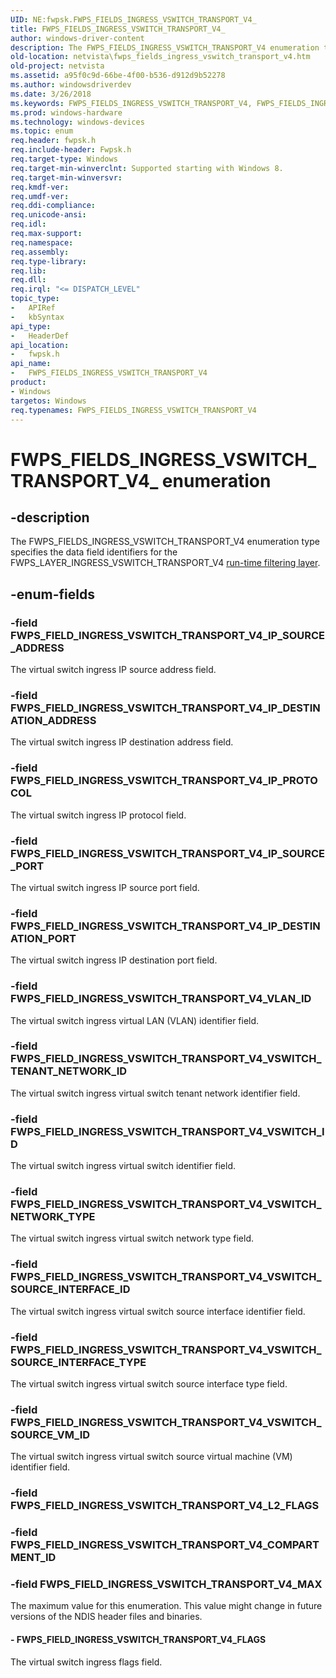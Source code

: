```yaml
---
UID: NE:fwpsk.FWPS_FIELDS_INGRESS_VSWITCH_TRANSPORT_V4_
title: FWPS_FIELDS_INGRESS_VSWITCH_TRANSPORT_V4_
author: windows-driver-content
description: The FWPS_FIELDS_INGRESS_VSWITCH_TRANSPORT_V4 enumeration type specifies the data field identifiers for the FWPS_LAYER_INGRESS_VSWITCH_TRANSPORT_V4 run-time filtering layer.
old-location: netvista\fwps_fields_ingress_vswitch_transport_v4.htm
old-project: netvista
ms.assetid: a95f0c9d-66be-4f00-b536-d912d9b52278
ms.author: windowsdriverdev
ms.date: 3/26/2018
ms.keywords: FWPS_FIELDS_INGRESS_VSWITCH_TRANSPORT_V4, FWPS_FIELDS_INGRESS_VSWITCH_TRANSPORT_V4 enumeration [Network Drivers Starting with Windows Vista], FWPS_FIELDS_INGRESS_VSWITCH_TRANSPORT_V4_, FWPS_FIELD_INGRESS_VSWITCH_TRANSPORT_V4_FLAGS, FWPS_FIELD_INGRESS_VSWITCH_TRANSPORT_V4_IP_DESTINATION_ADDRESS, FWPS_FIELD_INGRESS_VSWITCH_TRANSPORT_V4_IP_DESTINATION_PORT, FWPS_FIELD_INGRESS_VSWITCH_TRANSPORT_V4_IP_PROTOCOL, FWPS_FIELD_INGRESS_VSWITCH_TRANSPORT_V4_IP_SOURCE_ADDRESS, FWPS_FIELD_INGRESS_VSWITCH_TRANSPORT_V4_IP_SOURCE_PORT, FWPS_FIELD_INGRESS_VSWITCH_TRANSPORT_V4_MAX, FWPS_FIELD_INGRESS_VSWITCH_TRANSPORT_V4_VLAN_ID, FWPS_FIELD_INGRESS_VSWITCH_TRANSPORT_V4_VSWITCH_ID, FWPS_FIELD_INGRESS_VSWITCH_TRANSPORT_V4_VSWITCH_NETWORK_TYPE, FWPS_FIELD_INGRESS_VSWITCH_TRANSPORT_V4_VSWITCH_SOURCE_INTERFACE_ID, FWPS_FIELD_INGRESS_VSWITCH_TRANSPORT_V4_VSWITCH_SOURCE_INTERFACE_TYPE, FWPS_FIELD_INGRESS_VSWITCH_TRANSPORT_V4_VSWITCH_SOURCE_VM_ID, FWPS_FIELD_INGRESS_VSWITCH_TRANSPORT_V4_VSWITCH_TENANT_NETWORK_ID, fwpsk/FWPS_FIELDS_INGRESS_VSWITCH_TRANSPORT_V4, fwpsk/FWPS_FIELD_INGRESS_VSWITCH_TRANSPORT_V4_FLAGS, fwpsk/FWPS_FIELD_INGRESS_VSWITCH_TRANSPORT_V4_IP_DESTINATION_ADDRESS, fwpsk/FWPS_FIELD_INGRESS_VSWITCH_TRANSPORT_V4_IP_DESTINATION_PORT, fwpsk/FWPS_FIELD_INGRESS_VSWITCH_TRANSPORT_V4_IP_PROTOCOL, fwpsk/FWPS_FIELD_INGRESS_VSWITCH_TRANSPORT_V4_IP_SOURCE_ADDRESS, fwpsk/FWPS_FIELD_INGRESS_VSWITCH_TRANSPORT_V4_IP_SOURCE_PORT, fwpsk/FWPS_FIELD_INGRESS_VSWITCH_TRANSPORT_V4_MAX, fwpsk/FWPS_FIELD_INGRESS_VSWITCH_TRANSPORT_V4_VLAN_ID, fwpsk/FWPS_FIELD_INGRESS_VSWITCH_TRANSPORT_V4_VSWITCH_ID, fwpsk/FWPS_FIELD_INGRESS_VSWITCH_TRANSPORT_V4_VSWITCH_NETWORK_TYPE, fwpsk/FWPS_FIELD_INGRESS_VSWITCH_TRANSPORT_V4_VSWITCH_SOURCE_INTERFACE_ID, fwpsk/FWPS_FIELD_INGRESS_VSWITCH_TRANSPORT_V4_VSWITCH_SOURCE_INTERFACE_TYPE, fwpsk/FWPS_FIELD_INGRESS_VSWITCH_TRANSPORT_V4_VSWITCH_SOURCE_VM_ID, fwpsk/FWPS_FIELD_INGRESS_VSWITCH_TRANSPORT_V4_VSWITCH_TENANT_NETWORK_ID, netvista.fwps_fields_ingress_vswitch_transport_v4
ms.prod: windows-hardware
ms.technology: windows-devices
ms.topic: enum
req.header: fwpsk.h
req.include-header: Fwpsk.h
req.target-type: Windows
req.target-min-winverclnt: Supported starting with Windows 8.
req.target-min-winversvr: 
req.kmdf-ver: 
req.umdf-ver: 
req.ddi-compliance: 
req.unicode-ansi: 
req.idl: 
req.max-support: 
req.namespace: 
req.assembly: 
req.type-library: 
req.lib: 
req.dll: 
req.irql: "<= DISPATCH_LEVEL"
topic_type:
-	APIRef
-	kbSyntax
api_type:
-	HeaderDef
api_location:
-	fwpsk.h
api_name:
-	FWPS_FIELDS_INGRESS_VSWITCH_TRANSPORT_V4
product:
- Windows
targetos: Windows
req.typenames: FWPS_FIELDS_INGRESS_VSWITCH_TRANSPORT_V4
---
```


# FWPS_FIELDS_INGRESS_VSWITCH_TRANSPORT_V4_ enumeration


## -description


The FWPS_FIELDS_INGRESS_VSWITCH_TRANSPORT_V4 enumeration type specifies the data field identifiers for the
  FWPS_LAYER_INGRESS_VSWITCH_TRANSPORT_V4 
  <a href="https://msdn.microsoft.com/en-us/library/windows/desktop/aa366492">run-time filtering layer</a>.


## -enum-fields




### -field FWPS_FIELD_INGRESS_VSWITCH_TRANSPORT_V4_IP_SOURCE_ADDRESS

The virtual switch ingress IP source address field.


### -field FWPS_FIELD_INGRESS_VSWITCH_TRANSPORT_V4_IP_DESTINATION_ADDRESS

The virtual switch ingress IP destination address field.


### -field FWPS_FIELD_INGRESS_VSWITCH_TRANSPORT_V4_IP_PROTOCOL

The virtual switch ingress IP protocol  field.


### -field FWPS_FIELD_INGRESS_VSWITCH_TRANSPORT_V4_IP_SOURCE_PORT

The virtual switch ingress IP source port field.


### -field FWPS_FIELD_INGRESS_VSWITCH_TRANSPORT_V4_IP_DESTINATION_PORT

The virtual switch ingress IP destination port  field.


### -field FWPS_FIELD_INGRESS_VSWITCH_TRANSPORT_V4_VLAN_ID

The virtual switch ingress virtual LAN (VLAN) identifier field.


### -field FWPS_FIELD_INGRESS_VSWITCH_TRANSPORT_V4_VSWITCH_TENANT_NETWORK_ID

The virtual switch ingress virtual switch tenant network identifier field.


### -field FWPS_FIELD_INGRESS_VSWITCH_TRANSPORT_V4_VSWITCH_ID

The virtual switch ingress virtual switch identifier field.   


### -field FWPS_FIELD_INGRESS_VSWITCH_TRANSPORT_V4_VSWITCH_NETWORK_TYPE

The virtual switch ingress virtual switch network type field.


### -field FWPS_FIELD_INGRESS_VSWITCH_TRANSPORT_V4_VSWITCH_SOURCE_INTERFACE_ID

The virtual switch ingress virtual switch source interface identifier field.


### -field FWPS_FIELD_INGRESS_VSWITCH_TRANSPORT_V4_VSWITCH_SOURCE_INTERFACE_TYPE

The virtual switch ingress virtual switch source interface type  field.


### -field FWPS_FIELD_INGRESS_VSWITCH_TRANSPORT_V4_VSWITCH_SOURCE_VM_ID

The virtual switch ingress virtual switch source virtual machine (VM) identifier  field.


### -field FWPS_FIELD_INGRESS_VSWITCH_TRANSPORT_V4_L2_FLAGS


### -field FWPS_FIELD_INGRESS_VSWITCH_TRANSPORT_V4_COMPARTMENT_ID


### -field FWPS_FIELD_INGRESS_VSWITCH_TRANSPORT_V4_MAX

The maximum value for this enumeration. This value might change in future versions of the NDIS header files and binaries.


#### - FWPS_FIELD_INGRESS_VSWITCH_TRANSPORT_V4_FLAGS

The virtual switch ingress flags field.

